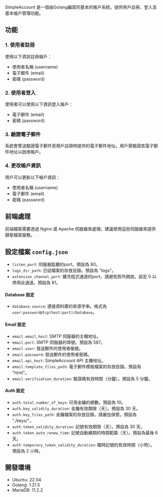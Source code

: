 SimpleAccount 是一個由Golang編寫的基本的帳戶系統，提供用戶註冊、登入及基本帳戶管理功能。
## 功能
### 1. 使用者註冊

使用以下資訊註冊帳戶：
- 使用者名稱 (username)
- 電子郵件 (email)
- 密碼 (password)

### 2. 使用者登入

使用者可以使用以下資訊登入帳戶：
- 電子郵件 (email)
- 密碼 (password)

### 3. 驗證電子郵件

系統會寄送驗證電子郵件至用戶註冊時提供的電子郵件地址。用戶需驗證其電子郵件地址以啟用帳戶。
### 4. 更改帳戶資訊

用戶可以更新以下帳戶資訊：
- 使用者名稱 (username)
- 電子郵件 (email)
- 密碼 (password)

## 前端處理
前端檔案需要透過 Nginx 或 Apache 伺服器來處理。建議使用這些伺服器來提供靜態檔案服務。

## 設定檔案 `config.json` 
- `listen_port`: 伺服器監聽的port。預設為 80。
- `logs_dir_path`: 日誌檔案的存放目錄。預設為 "logs"。
- `extension_channel_port`: 擴充程式通道的port，請避免對外開放。設定 0 以停用此通道。預設為 81。

#### Database 設定

- `database.source`: 連接資料庫的來源字串。格式為 `user:password@tcp(host:port)/Database`。

#### Email 設定

- `email.email_host`: SMTP 伺服器的主機地址。
- `email.port`: SMTP 伺服器的埠號。預設為 587。
- `email.user`: 發送郵件的使用者帳號。
- `email.password`: 發送郵件的使用者密碼。
- `email.api_host`: SimpleAccount API 主機地址。
- `email.template_files_path`: 電子郵件模板檔案的存放目錄。預設為 "html"。
- `email.verification_duration`: 驗證碼有效時間（分鐘）。預設為 5 分鐘。

#### Auth 設定

- `auth.total_number_of_keys`: 可用金鑰的總數。預設為 10。
- `auth.key_validity_duration`: 金鑰有效期限（天）。預設為 30 天。
- `auth.key_files_path`: 金鑰檔案的存放目錄，請嚴加保管。預設為 "./keys/"。
- `auth.token_validity_duration`: 記號有效期限（天）。預設為 30 天。
- `auth.token_auto_renew_time`: 記號自動續期的時間範圍（天）。預設為最後 6 天。
- `auth.temporary_token_validity_duration`: 臨時記號的有效時間（小時）。預設為 2 小時。

## 開發環境
- Ubuntu: 22.04
- Golang: 1.21.5
- MariaDB: 11.2.2

